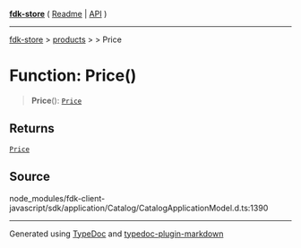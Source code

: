 [**fdk-store**](../../../README.md) ( [Readme](../../../README.md) \| [API](../../../API.md) )

---

[fdk-store](../../../API.md) > [products](../../README.md) > [<internal>](../README.md) > Price

# Function: Price()

> **Price**(): [`Price`](../type-aliases/type-alias.Price.md)

## Returns

[`Price`](../type-aliases/type-alias.Price.md)

## Source

node_modules/fdk-client-javascript/sdk/application/Catalog/CatalogApplicationModel.d.ts:1390

---

Generated using [TypeDoc](https://typedoc.org/) and [typedoc-plugin-markdown](https://www.npmjs.com/package/typedoc-plugin-markdown)
